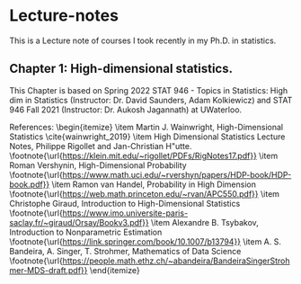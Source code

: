 # Lecture-notes

This is a Lecture note of courses I took recently in my Ph.D. in statistics.

## Chapter 1: High-dimensional statistics.
This Chapter is based on Spring 2022 STAT 946 - Topics in Statistics: High dim in Statistics (Instructor: Dr. David Saunders, Adam Kolkiewicz) and STAT 946 Fall 2021 (Instructor: Dr. Aukosh Jagannath) at UWaterloo.

References:
\begin{itemize}
\item Martin J. Wainwright, High-Dimensional Statistics \cite{wainwright_2019} 
\item High Dimensional Statistics Lecture Notes, Philippe Rigollet and Jan-Christian H\"utte. \footnote{\url{https://klein.mit.edu/~rigollet/PDFs/RigNotes17.pdf}}
\item Roman Vershynin, High-Dimensional Probability \footnote{\url{https://www.math.uci.edu/~rvershyn/papers/HDP-book/HDP-book.pdf}}
\item Ramon van Handel, Probability in High Dimension \footnote{\url{https://web.math.princeton.edu/~rvan/APC550.pdf}}
\item Christophe Giraud, Introduction to High-Dimensional Statistics
 \footnote{\url{https://www.imo.universite-paris-saclay.fr/~giraud/Orsay/Bookv3.pdf}}
 \item Alexandre B. Tsybakov, Introduction to Nonparametric Estimation \footnote{\url{https://link.springer.com/book/10.1007/b13794}}
 \item A. S. Bandeira, A. Singer, T. Strohmer, Mathematics of Data Science \footnote{\url{https://people.math.ethz.ch/~abandeira/BandeiraSingerStrohmer-MDS-draft.pdf}}
\end{itemize}





